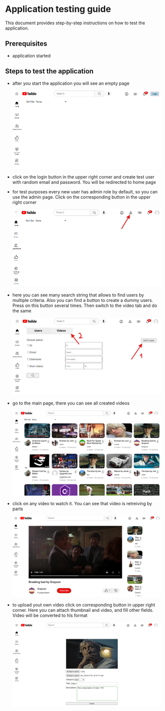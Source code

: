 # Application testing guide

This document provides step-by-step instructions on how to test the application.

## Prerequisites

 - application started

## Steps to test the application

 - after you start the application you will see an empty page

    ![image](images/step1.png)

 - click on the login button in the upper right corner and create test user with random email and password. You will be redirected to home page

 - for test purposes every new user has admin role by default, so you can use the admin page. Click on the corresponding button in the upper right corner

    ![image](images/step4.png)

 - here you can see many search string that allows to find users by multiple criteria. Also you can find a button to create a dummy users. Press on this button several times. Then switch to the video tab and do the same

    ![image](images/step5.png)

 - go to the main page, there you can see all created videos

    ![image](images/step6.png)

 - click on any video to watch it. You can see that video is retreiving by parts

    ![image](images/step7.png)

 - to upload yout own video click on corresponding button in upper right corner. Here you can attach thumbnail and video, and fill other fields. Video will be converted to hls format

    ![image](images/step8.png)